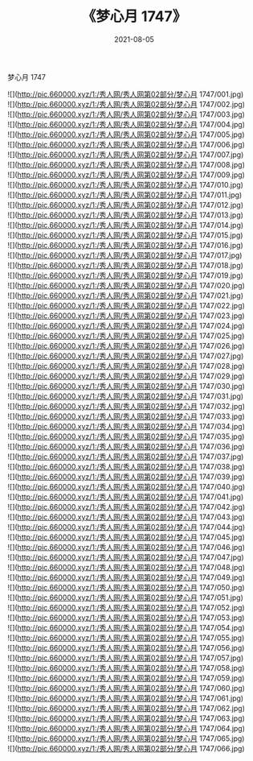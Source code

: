﻿---
layout: post
title:  《梦心月 1747》
date:   2021-08-05
img: http://pic.660000.xyz/1:/秀人网/秀人网第02部分/梦心月 1747/000.jpg
categories: [美女, 清纯, 唯美]
---

梦心月 1747

  ![](http://pic.660000.xyz/1:/秀人网/秀人网第02部分/梦心月 1747/001.jpg) <br> ![](http://pic.660000.xyz/1:/秀人网/秀人网第02部分/梦心月 1747/002.jpg) <br> ![](http://pic.660000.xyz/1:/秀人网/秀人网第02部分/梦心月 1747/003.jpg) <br> ![](http://pic.660000.xyz/1:/秀人网/秀人网第02部分/梦心月 1747/004.jpg) <br> ![](http://pic.660000.xyz/1:/秀人网/秀人网第02部分/梦心月 1747/005.jpg) <br> ![](http://pic.660000.xyz/1:/秀人网/秀人网第02部分/梦心月 1747/006.jpg) <br> ![](http://pic.660000.xyz/1:/秀人网/秀人网第02部分/梦心月 1747/007.jpg) <br> ![](http://pic.660000.xyz/1:/秀人网/秀人网第02部分/梦心月 1747/008.jpg) <br> ![](http://pic.660000.xyz/1:/秀人网/秀人网第02部分/梦心月 1747/009.jpg) <br> ![](http://pic.660000.xyz/1:/秀人网/秀人网第02部分/梦心月 1747/010.jpg) <br> ![](http://pic.660000.xyz/1:/秀人网/秀人网第02部分/梦心月 1747/011.jpg) <br> ![](http://pic.660000.xyz/1:/秀人网/秀人网第02部分/梦心月 1747/012.jpg) <br> ![](http://pic.660000.xyz/1:/秀人网/秀人网第02部分/梦心月 1747/013.jpg) <br> ![](http://pic.660000.xyz/1:/秀人网/秀人网第02部分/梦心月 1747/014.jpg) <br> ![](http://pic.660000.xyz/1:/秀人网/秀人网第02部分/梦心月 1747/015.jpg) <br> ![](http://pic.660000.xyz/1:/秀人网/秀人网第02部分/梦心月 1747/016.jpg) <br> ![](http://pic.660000.xyz/1:/秀人网/秀人网第02部分/梦心月 1747/017.jpg) <br> ![](http://pic.660000.xyz/1:/秀人网/秀人网第02部分/梦心月 1747/018.jpg) <br> ![](http://pic.660000.xyz/1:/秀人网/秀人网第02部分/梦心月 1747/019.jpg) <br> ![](http://pic.660000.xyz/1:/秀人网/秀人网第02部分/梦心月 1747/020.jpg) <br> ![](http://pic.660000.xyz/1:/秀人网/秀人网第02部分/梦心月 1747/021.jpg) <br> ![](http://pic.660000.xyz/1:/秀人网/秀人网第02部分/梦心月 1747/022.jpg) <br> ![](http://pic.660000.xyz/1:/秀人网/秀人网第02部分/梦心月 1747/023.jpg) <br> ![](http://pic.660000.xyz/1:/秀人网/秀人网第02部分/梦心月 1747/024.jpg) <br> ![](http://pic.660000.xyz/1:/秀人网/秀人网第02部分/梦心月 1747/025.jpg) <br> ![](http://pic.660000.xyz/1:/秀人网/秀人网第02部分/梦心月 1747/026.jpg) <br> ![](http://pic.660000.xyz/1:/秀人网/秀人网第02部分/梦心月 1747/027.jpg) <br> ![](http://pic.660000.xyz/1:/秀人网/秀人网第02部分/梦心月 1747/028.jpg) <br> ![](http://pic.660000.xyz/1:/秀人网/秀人网第02部分/梦心月 1747/029.jpg) <br> ![](http://pic.660000.xyz/1:/秀人网/秀人网第02部分/梦心月 1747/030.jpg) <br> ![](http://pic.660000.xyz/1:/秀人网/秀人网第02部分/梦心月 1747/031.jpg) <br> ![](http://pic.660000.xyz/1:/秀人网/秀人网第02部分/梦心月 1747/032.jpg) <br> ![](http://pic.660000.xyz/1:/秀人网/秀人网第02部分/梦心月 1747/033.jpg) <br> ![](http://pic.660000.xyz/1:/秀人网/秀人网第02部分/梦心月 1747/034.jpg) <br> ![](http://pic.660000.xyz/1:/秀人网/秀人网第02部分/梦心月 1747/035.jpg) <br> ![](http://pic.660000.xyz/1:/秀人网/秀人网第02部分/梦心月 1747/036.jpg) <br> ![](http://pic.660000.xyz/1:/秀人网/秀人网第02部分/梦心月 1747/037.jpg) <br> ![](http://pic.660000.xyz/1:/秀人网/秀人网第02部分/梦心月 1747/038.jpg) <br> ![](http://pic.660000.xyz/1:/秀人网/秀人网第02部分/梦心月 1747/039.jpg) <br> ![](http://pic.660000.xyz/1:/秀人网/秀人网第02部分/梦心月 1747/040.jpg) <br> ![](http://pic.660000.xyz/1:/秀人网/秀人网第02部分/梦心月 1747/041.jpg) <br> ![](http://pic.660000.xyz/1:/秀人网/秀人网第02部分/梦心月 1747/042.jpg) <br> ![](http://pic.660000.xyz/1:/秀人网/秀人网第02部分/梦心月 1747/043.jpg) <br> ![](http://pic.660000.xyz/1:/秀人网/秀人网第02部分/梦心月 1747/044.jpg) <br> ![](http://pic.660000.xyz/1:/秀人网/秀人网第02部分/梦心月 1747/045.jpg) <br> ![](http://pic.660000.xyz/1:/秀人网/秀人网第02部分/梦心月 1747/046.jpg) <br> ![](http://pic.660000.xyz/1:/秀人网/秀人网第02部分/梦心月 1747/047.jpg) <br> ![](http://pic.660000.xyz/1:/秀人网/秀人网第02部分/梦心月 1747/048.jpg) <br> ![](http://pic.660000.xyz/1:/秀人网/秀人网第02部分/梦心月 1747/049.jpg) <br> ![](http://pic.660000.xyz/1:/秀人网/秀人网第02部分/梦心月 1747/050.jpg) <br> ![](http://pic.660000.xyz/1:/秀人网/秀人网第02部分/梦心月 1747/051.jpg) <br> ![](http://pic.660000.xyz/1:/秀人网/秀人网第02部分/梦心月 1747/052.jpg) <br> ![](http://pic.660000.xyz/1:/秀人网/秀人网第02部分/梦心月 1747/053.jpg) <br> ![](http://pic.660000.xyz/1:/秀人网/秀人网第02部分/梦心月 1747/054.jpg) <br> ![](http://pic.660000.xyz/1:/秀人网/秀人网第02部分/梦心月 1747/055.jpg) <br> ![](http://pic.660000.xyz/1:/秀人网/秀人网第02部分/梦心月 1747/056.jpg) <br> ![](http://pic.660000.xyz/1:/秀人网/秀人网第02部分/梦心月 1747/057.jpg) <br> ![](http://pic.660000.xyz/1:/秀人网/秀人网第02部分/梦心月 1747/058.jpg) <br> ![](http://pic.660000.xyz/1:/秀人网/秀人网第02部分/梦心月 1747/059.jpg) <br> ![](http://pic.660000.xyz/1:/秀人网/秀人网第02部分/梦心月 1747/060.jpg) <br> ![](http://pic.660000.xyz/1:/秀人网/秀人网第02部分/梦心月 1747/061.jpg) <br> ![](http://pic.660000.xyz/1:/秀人网/秀人网第02部分/梦心月 1747/062.jpg) <br> ![](http://pic.660000.xyz/1:/秀人网/秀人网第02部分/梦心月 1747/063.jpg) <br> ![](http://pic.660000.xyz/1:/秀人网/秀人网第02部分/梦心月 1747/064.jpg) <br> ![](http://pic.660000.xyz/1:/秀人网/秀人网第02部分/梦心月 1747/065.jpg) <br> ![](http://pic.660000.xyz/1:/秀人网/秀人网第02部分/梦心月 1747/066.jpg) <br>